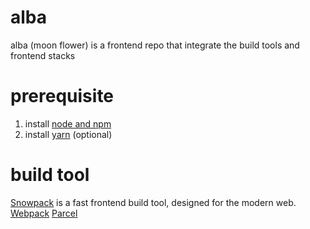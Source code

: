 # alba
alba (moon flower) is a frontend repo that integrate the build tools and frontend stacks 

# prerequisite

1. install [node and npm](https://treehouse.github.io/installation-guides/mac/node-mac.html)
2. install [yarn](https://classic.yarnpkg.com/en/docs/install/#mac-stable) (optional)

# build tool
[Snowpack](https://www.snowpack.dev/) is a fast frontend build tool, designed for the modern web.
[Webpack]()
[Parcel]()
